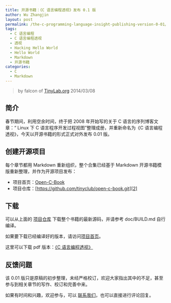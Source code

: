```yaml
---
title: 开源书籍：《C 语言编程透视》发布 0.1 版
author: Wu Zhangjin
layout: post
permalink: /the-c-programming-language-insight-publishing-version-0-01/
tags:
  - C 语言编程
  - C 语言编程透视
  - 透视
  - Hacking Hello World
  - Hello World
  - Markdown
  - 开源书籍
categories:
  - C
  - Markdown
---
```


> by falcon of [TinyLab.org][1]
> 2014/03/08

## 简介

春节期间，利用空余时间，终于把 2008 年开始写的关于 C 语言的序列博客文章：“ Linux 下 C 语言程序开发过程视图”整理成册，并重新命名为《C 语言编程透视》，今天以开源书籍的形式正式对外发布 0.01 版。

## 创建开源项目

每个章节都用 Markdown 重新组织，整个合集已经基于 Markdown 开源书籍模版重新整理，并作为开源项目发布：

  * 项目首页：[Open-C-Book][3]
  * 项目仓库：[https://github.com/tinyclub/open-c-book.git][2]

## 下载

可以从上面的 [项目仓库][2] 下载整个书籍的最新源码，并请参考 doc/BUILD.md 自行编译。

如果要下载已经编译好的版本，请访问[项目首页][3]。

这里可以下载 pdf 版本：[《C 语言编程透视》][4]

## 反馈问题

该 0.01 版只是原稿的初步整理，未经严格校订，欢迎大家指出其中的不足，甚至参与到相关章节的写作、校订和完善中来。

如果有时间和兴趣，欢迎参与，可以 [联系我们][5]，也可以直接进行评论回复。

 [1]: http://tinylab.org
 [2]: https://github.com/tinyclub/open-c-book/
 [3]: /open-c-book/
 [4]: https://www.gitbook.com/download/pdf/book/tinylab/cbook
 [5]: /about/
